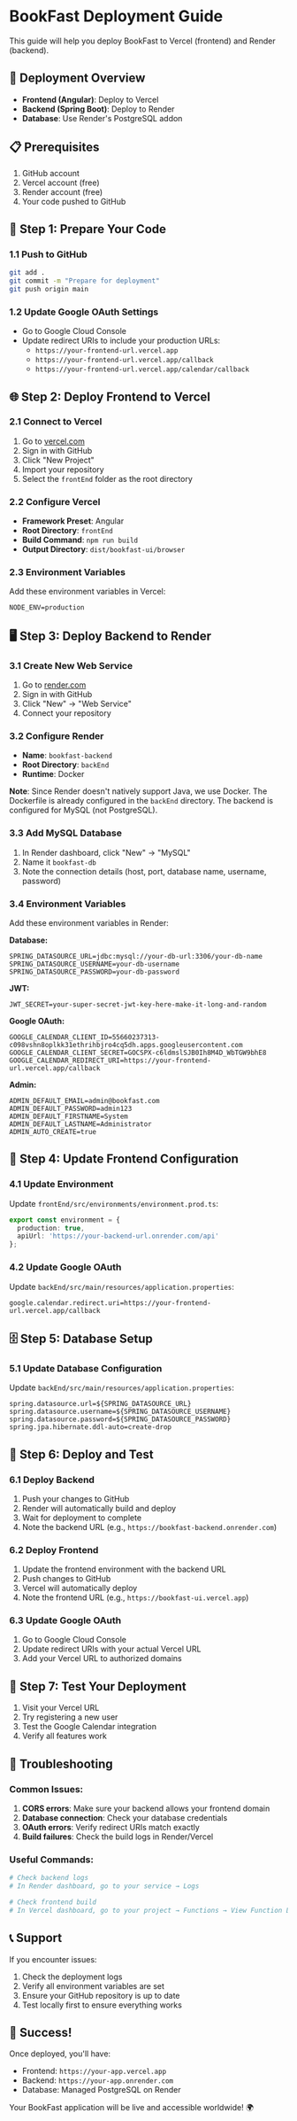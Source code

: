 # BookFast Deployment Guide

This guide will help you deploy BookFast to Vercel (frontend) and Render (backend).

## 🚀 **Deployment Overview**

- **Frontend (Angular)**: Deploy to Vercel
- **Backend (Spring Boot)**: Deploy to Render
- **Database**: Use Render's PostgreSQL addon

## 📋 **Prerequisites**

1. GitHub account
2. Vercel account (free)
3. Render account (free)
4. Your code pushed to GitHub

## 🔧 **Step 1: Prepare Your Code**

### 1.1 Push to GitHub
```bash
git add .
git commit -m "Prepare for deployment"
git push origin main
```

### 1.2 Update Google OAuth Settings
- Go to Google Cloud Console
- Update redirect URIs to include your production URLs:
  - `https://your-frontend-url.vercel.app`
  - `https://your-frontend-url.vercel.app/callback`
  - `https://your-frontend-url.vercel.app/calendar/callback`

## 🌐 **Step 2: Deploy Frontend to Vercel**

### 2.1 Connect to Vercel
1. Go to [vercel.com](https://vercel.com)
2. Sign in with GitHub
3. Click "New Project"
4. Import your repository
5. Select the `frontEnd` folder as the root directory

### 2.2 Configure Vercel
- **Framework Preset**: Angular
- **Root Directory**: `frontEnd`
- **Build Command**: `npm run build`
- **Output Directory**: `dist/bookfast-ui/browser`

### 2.3 Environment Variables
Add these environment variables in Vercel:
```
NODE_ENV=production
```

## 🖥️ **Step 3: Deploy Backend to Render**

### 3.1 Create New Web Service
1. Go to [render.com](https://render.com)
2. Sign in with GitHub
3. Click "New" → "Web Service"
4. Connect your repository

### 3.2 Configure Render
- **Name**: `bookfast-backend`
- **Root Directory**: `backEnd`
- **Runtime**: Docker

**Note**: Since Render doesn't natively support Java, we use Docker. The Dockerfile is already configured in the `backEnd` directory. The backend is configured for MySQL (not PostgreSQL).

### 3.3 Add MySQL Database
1. In Render dashboard, click "New" → "MySQL"
2. Name it `bookfast-db`
3. Note the connection details (host, port, database name, username, password)

### 3.4 Environment Variables
Add these environment variables in Render:

**Database:**
```
SPRING_DATASOURCE_URL=jdbc:mysql://your-db-url:3306/your-db-name
SPRING_DATASOURCE_USERNAME=your-db-username
SPRING_DATASOURCE_PASSWORD=your-db-password
```

**JWT:**
```
JWT_SECRET=your-super-secret-jwt-key-here-make-it-long-and-random
```

**Google OAuth:**
```
GOOGLE_CALENDAR_CLIENT_ID=55660237313-c098vshn8oplkk31ethrihbjro4cq5dh.apps.googleusercontent.com
GOOGLE_CALENDAR_CLIENT_SECRET=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
GOOGLE_CALENDAR_REDIRECT_URI=https://your-frontend-url.vercel.app/callback
```

**Admin:**
```
ADMIN_DEFAULT_EMAIL=admin@bookfast.com
ADMIN_DEFAULT_PASSWORD=admin123
ADMIN_DEFAULT_FIRSTNAME=System
ADMIN_DEFAULT_LASTNAME=Administrator
ADMIN_AUTO_CREATE=true
```

## 🔄 **Step 4: Update Frontend Configuration**

### 4.1 Update Environment
Update `frontEnd/src/environments/environment.prod.ts`:
```typescript
export const environment = {
  production: true,
  apiUrl: 'https://your-backend-url.onrender.com/api'
};
```

### 4.2 Update Google OAuth
Update `backEnd/src/main/resources/application.properties`:
```properties
google.calendar.redirect.uri=https://your-frontend-url.vercel.app/callback
```

## 🗄️ **Step 5: Database Setup**

### 5.1 Update Database Configuration
Update `backEnd/src/main/resources/application.properties`:
```properties
spring.datasource.url=${SPRING_DATASOURCE_URL}
spring.datasource.username=${SPRING_DATASOURCE_USERNAME}
spring.datasource.password=${SPRING_DATASOURCE_PASSWORD}
spring.jpa.hibernate.ddl-auto=create-drop
```

## 🚀 **Step 6: Deploy and Test**

### 6.1 Deploy Backend
1. Push your changes to GitHub
2. Render will automatically build and deploy
3. Wait for deployment to complete
4. Note the backend URL (e.g., `https://bookfast-backend.onrender.com`)

### 6.2 Deploy Frontend
1. Update the frontend environment with the backend URL
2. Push changes to GitHub
3. Vercel will automatically deploy
4. Note the frontend URL (e.g., `https://bookfast-ui.vercel.app`)

### 6.3 Update Google OAuth
1. Go to Google Cloud Console
2. Update redirect URIs with your actual Vercel URL
3. Add your Vercel URL to authorized domains

## 🧪 **Step 7: Test Your Deployment**

1. Visit your Vercel URL
2. Try registering a new user
3. Test the Google Calendar integration
4. Verify all features work

## 🔧 **Troubleshooting**

### Common Issues:
1. **CORS errors**: Make sure your backend allows your frontend domain
2. **Database connection**: Check your database credentials
3. **OAuth errors**: Verify redirect URIs match exactly
4. **Build failures**: Check the build logs in Render/Vercel

### Useful Commands:
```bash
# Check backend logs
# In Render dashboard, go to your service → Logs

# Check frontend build
# In Vercel dashboard, go to your project → Functions → View Function Logs
```

## 📞 **Support**

If you encounter issues:
1. Check the deployment logs
2. Verify all environment variables are set
3. Ensure your GitHub repository is up to date
4. Test locally first to ensure everything works

## 🎉 **Success!**

Once deployed, you'll have:
- Frontend: `https://your-app.vercel.app`
- Backend: `https://your-app.onrender.com`
- Database: Managed PostgreSQL on Render

Your BookFast application will be live and accessible worldwide! 🌍

